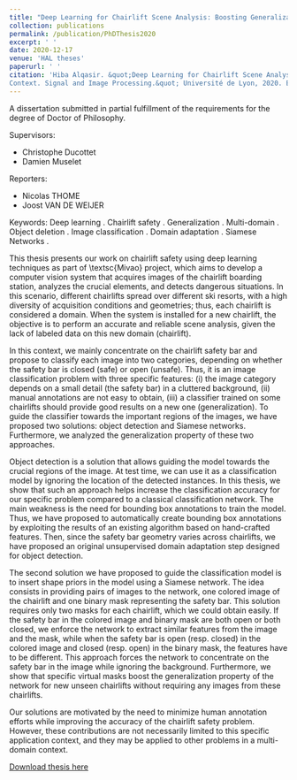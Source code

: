 ```yaml
---
title: "Deep Learning for Chairlift Scene Analysis: Boosting Generalization in Multi-Domain Context"
collection: publications
permalink: /publication/PhDThesis2020
excerpt: ' '
date: 2020-12-17
venue: 'HAL theses'
paperurl: ' '
citation: 'Hiba Alqasir. &quot;Deep Learning for Chairlift Scene Analysis: Boosting Generalization in Multi-Domain
Context. Signal and Image Processing.&quot; Université de Lyon, 2020. English.'
---
```

A dissertation submitted in partial fulfillment of the requirements for the degree of Doctor of Philosophy.

Supervisors:
- Christophe Ducottet
- Damien Muselet

Reporters:
- Nicolas THOME       
- Joost VAN DE WEIJER

Keywords:
Deep learning . Chairlift safety . Generalization . Multi-domain . Object deletion . Image classification . Domain adaptation . Siamese Networks .


This thesis presents our work on chairlift safety using deep learning techniques as part of \textsc{Mivao} project, which aims to develop a computer vision system that acquires images of the chairlift boarding station, analyzes the crucial elements, and detects dangerous situations. 
In this scenario, different chairlifts spread over different ski resorts, with a high diversity of acquisition conditions and geometries; thus, each chairlift is considered a domain. When the system is installed for a new chairlift, the objective is to perform an accurate and reliable scene analysis, given the lack of labeled data on this new domain (chairlift).

In this context, we mainly concentrate on the chairlift safety bar and propose to classify each image into two categories, depending on whether the safety bar is closed (safe) or open (unsafe). Thus, it is an image classification problem with three specific features: (i) the image category depends on a small detail (the safety bar) in a cluttered background, (ii) manual annotations are not easy to obtain, (iii) a classifier trained on some chairlifts should provide good results on a new one (generalization). To guide the classifier towards the important regions of the images, we have proposed two solutions: object detection and Siamese networks. Furthermore, we analyzed the generalization property of these two approaches. 

Object detection is a solution that allows guiding the model towards the crucial regions of the image. At test time, we can use it as a classification model by ignoring the location of the detected instances. In this thesis, we show that such an approach helps increase the classification accuracy for our specific problem compared to a classical classification network. The main weakness is the need for bounding box annotations to train the model. Thus, we have proposed to automatically create bounding box annotations by exploiting the results of an existing algorithm based on hand-crafted features. Then, since the safety bar geometry varies across chairlifts, we have proposed an original unsupervised domain adaptation step designed for object detection.

The second solution we have proposed to guide the classification model is to insert shape priors in the model using a Siamese network. The idea consists in providing pairs of images to the network, one colored image of the chairlift and one binary mask representing the safety bar. This solution requires only two masks for each chairlift, which we could obtain easily. If the safety bar in the colored image and binary mask are both open or both closed, we enforce the network to extract similar features from the image and the mask, while when the safety bar is open (resp. closed) in the colored image and closed (resp. open) in the binary mask, the features have to be different. This approach forces the network to concentrate on the safety bar in the image while ignoring the background. Furthermore, we show that specific virtual masks boost the generalization property of the network for new unseen chairlifts without requiring any images from these chairlifts.

Our solutions are motivated by the need to minimize human annotation efforts while improving the accuracy of the chairlift safety problem.  However, these contributions are not necessarily limited to this specific application context, and they may be applied to other problems in a multi-domain context.



[Download thesis here](https://theses.hal.science/tel-03324255)


